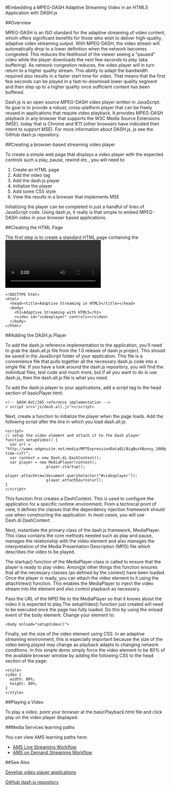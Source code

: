 <properties 
	pageTitle="Embedding a MPEG-DASH Adaptive Streaming Video in an HTML5 Application with DASH.js" 
	description="This topic demonstrates how to embed an MPEG-DASH Adaptive Streaming Video in an HTML5 Application with DASH.js." 
	authors="Juliako" 
	manager="dwrede" 
	editor="" 
	services="media-services" 
	documentationCenter=""/>

<tags 
	ms.service="media-services" 
	ms.workload="media" 
	ms.tgt_pltfrm="na" 
	ms.devlang="na" 
	ms.topic="article" 
	ms.date="09/07/2015" 
	ms.author="juliako"/>


#Embedding a MPEG-DASH Adaptive Streaming Video in an HTML5 Application with DASH.js

##Overview

MPEG-DASH is an ISO standard for the adaptive streaming of video content, which offers significant benefits for those who wish to deliver high-quality, adaptive video streaming output. With MPEG-DASH, the video stream will automatically drop to a lower definition when the network becomes congested. This reduces the likelihood of the viewer seeing a "paused" video while the player downloads the next few seconds to play (aka buffering). As network congestion reduces, the video player will in turn return to a higher quality stream. This ability to adapt the bandwidth required also results in a faster start time for video. That means that the first few seconds can be played in a fast-to-download lower quality segment and then step up to a higher quality once sufficient content has been buffered.

Dash.js is an open source MPEG-DASH video player written in JavaScript. Its goal is to provide a robust, cross-platform player that can be freely reused in applications that require video playback. It provides MPEG-DASH playback in any browser that supports the W3C Media Source Extensions (MSE), today that is Chrome and IE11 (other browsers have indicated their intent to support MSE). For more information about DASH.js, js see the GitHub dash.js repository.


##Creating a browser-based streaming video player

To create a simple web page that displays a video player with the expected controls such a play, pause, rewind etc., you will need to:

1. Create an HTML page
1. Add the video tag
1. Add the dash.js player
1. Initialize the player
1. Add some CSS style
1. View the results in a browser that implements MSE

Initializing the player can be completed in just a handful of lines of JavaScript code. Using dash.js, it really is that simple to embed MPEG-DASH video in your browser based applications.


##Creating the HTML Page

The first step is to create a standard HTML page containing the <video> element, save this file as basicPlayer.html, as the following example illustrates:
	
	<!DOCTYPE html>
	<html>
	  <head><title>Adaptive Streaming in HTML5</title></head>
	  <body>
	    <h1>Adaptive Streaming with HTML5</h1>
	    <video id="videoplayer" controls></video>
	  </body>
	</html>

##Adding the DASH.js Player

To add the dash.js reference implementation to the application, you’ll need to grab the dash.all.js file from the 1.0 release of dash.js project. This should be saved in the JavaScript folder of your application. This file is a convenience file that pulls together all the necessary dash.js code into a single file. If you have a look around the dash.js repository, you will find the individual files, test code and much more, but if all you want to do is use dash.js, then the dash.all.js file is what you need.

To add the dash.js player to your applications, add a script tag to the head section of basicPlayer.html:

	<!-- DASH-AVC/265 reference implementation -->
	< script src="js/dash.all.js"></script>


Next, create a function to initialize the player when the page loads. Add the following script after the line in which you load dash.all.js:

	<script>
	// setup the video element and attach it to the Dash player
	function setupVideo() {
	  var url = "http://wams.edgesuite.net/media/MPTExpressionData02/BigBuckBunny_1080p24_IYUV_2ch.ism/manifest(format=mpd-time-csf)";
	  var context = new Dash.di.DashContext();
	  var player = new MediaPlayer(context);
	                  player.startup();
	                  player.attachView(document.querySelector("#videoplayer"));
	                  player.attachSource(url);
	}
	</script>

This function first creates a DashContext. This is used to configure the application for a specific runtime environment. From a technical point of view, it defines the classes that the dependency injection framework should use when constructing the application. In most cases, you will use Dash.di.DashContext.

Next, instantiate the primary class of the dash.js framework, MediaPlayer. This class contains the core methods needed such as play and pause, manages the relationship with the video element and also manages the interpretation of the Media Presentation Description (MPD) file which describes the video to be played.

The startup() function of the MediaPlayer class is called to ensure that the player is ready to play video. Amongst other things this function ensures that all the necessary classes (as defined by the context) have been loaded. Once the player is ready, you can attach the video element to it using the attachView() function. This enables the MediaPlayer to inject the video stream into the element and also control playback as necessary.

Pass the URL of the MPD file to the MediaPlayer so that it knows about the video it is expected to play.The setupVideo() function just created will need to be executed once the page has fully loaded. Do this by using the onload event of the body element. Change your <body> element to:

	<body onload="setupVideo()">

Finally, set the size of the video element using CSS. In an adaptive streaming environment, this is especially important because the size of the video being played may change as playback adapts to changing network conditions. In this simple demo simply force the video element to be 80% of the available browser window by adding the following CSS to the head section of the page:
	
	<style>
	video {
	  width: 80%;
	  height: 80%;
	}
	</style>

##Playing a Video

To play a video, point your browser at the basicPlayback.html file and click play on the video player displayed.


##Media Services learning paths

You can view AMS learning paths here:

- [AMS Live Streaming Workflow](http://azure.microsoft.com/documentation/learning-paths/media-services-streaming-live/)
- [AMS on Demand Streaming Workflow](http://azure.microsoft.com/documentation/learning-paths/media-services-streaming-on-demand/)


##See Also

[Develop video player applications](media-services-develop-video-players.md)

[GitHub dash.js repository](https://github.com/Dash-Industry-Forum/dash.js) 